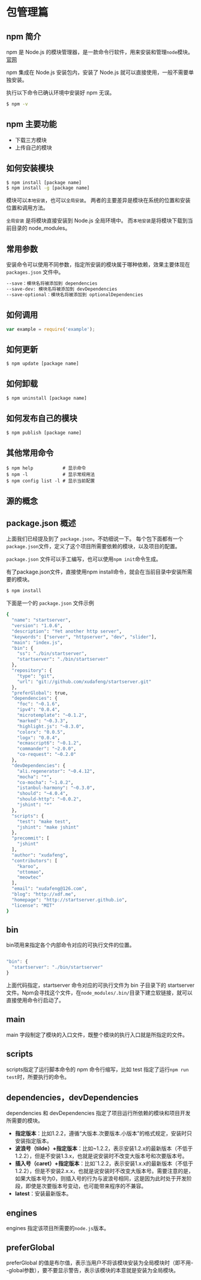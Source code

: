 包管理篇
========

## npm 简介

npm 是 Node.js 的模块管理器，是一款命令行软件，用来安装和管理`node`模块。[官网](https://www.npmjs.com/)

npm 集成在 Node.js 安装包内，安装了 Node.js 就可以直接使用，一般不需要单独安装。

执行以下命令已确认环境中安装好 npm 无误。

```bash
$ npm -v
```

## npm 主要功能

- 下载三方模块
- 上传自己的模块

## 如何安装模块

```bash
$ npm install [package name]
$ npm install -g [package name]
```

模块可以`本地安装`，也可以`全局安装`。
两者的主要差异是模块在系统的位置和安装位置和调用方法。

`全局安装` 是将模块直接安装到 Node.js 全局环境中。
而`本地安装`是将模块下载到当前目录的 node_modules。

## 常用参数

安装命令可以使用不同参数，指定所安装的模块属于哪种依赖，效果主要体现在 `packages.json` 文件中。

```bash
--save：模块名将被添加到 dependencies
--save-dev: 模块名将被添加到 devDependencies
--save-optional：模块名将被添加到 optionalDependencies
```

## 如何调用

```js
var example = require('example');
```

## 如何更新

```bash
$ npm update [package name]
```

## 如何卸载

```bash
$ npm uninstall [package name]
```

## 如何发布自己的模块

```bash
$ npm publish [package name]
```

## 其他常用命令

```
$ npm help           # 显示命令
$ npm -l             # 显示常规用法
$ npm config list -l # 显示当前配置
```

## 源的概念



## package.json 概述

上面我们已经提及到了 `package.json`，不妨细说一下。
每个包下面都有一个`package.json`文件，定义了这个项目所需要依赖的模块，以及项目的配置。

`package.json` 文件可以手工编写，也可以使用`npm init`命令生成。

有了package.json文件，直接使用npm install命令，就会在当前目录中安装所需要的模块。

```bash
$ npm install

```

下面是一个的 `package.json` 文件示例

```bash
{
  "name": "startserver",
  "version": "1.0.6",
  "description": "Yet another http server",
  "keywords": ["server", "httpserver", "dev", "slider"],
  "main": "index.js",
  "bin": {
    "ss": "./bin/startserver",
    "startserver": "./bin/startserver"
  },
  "repository": {
    "type": "git",
    "url": "git://github.com/xudafeng/startserver.git"
  },
  "preferGlobal": true,
  "dependencies": {
    "foc": "~0.1.6",
    "ipv4": "0.0.4",
    "microtemplate": "~0.1.2",
    "marked": "~0.3.3",
    "highlight.js": "~8.3.0",
    "colorx": "0.0.5",
    "logx": "0.0.4",
    "ecmascript6": "~0.1.2",
    "commander": "~2.0.0",
    "co-request": "~0.2.0"
  },
  "devDependencies": {
    "ali.regenerator": "~0.4.12",
    "mocha": "*",
    "co-mocha": "~1.0.2",
    "istanbul-harmony": "~0.3.0",
    "should": "~4.0.4",
    "should-http": "~0.0.2",
    "jshint": "*"
  },
  "scripts": {
    "test": "make test",
    "jshint": "make jshint"
  },
  "precommit": [
    "jshint"
  ],
  "author": "xudafeng",
  "contributors": [
    "karoo",
    "ottomao",
    "meowtec"
  ],
  "email": "xudafeng@126.com",
  "blog": "http://xdf.me",
  "homepage": "http://startserver.github.io",
  "license": "MIT"
}

```

## bin

bin项用来指定各个内部命令对应的可执行文件的位置。

```js

"bin": {
  "startserver": "./bin/startserver"
}

```

上面代码指定，startserver 命令对应的可执行文件为 bin 子目录下的 startserver
文件。Npm会寻找这个文件，在`node_modules/.bin/`目录下建立软链接，就可以直接使用命令行启动了。

## main

main 字段制定了模块的入口文件，既整个模块的执行入口就是所指定的文件。

## scripts

scripts指定了运行脚本命令的 npm 命令行缩写，比如 test 指定了运行`npm run test`时，所要执行的命令。

## dependencies，devDependencies

dependencies 和 devDependencies 指定了项目运行所依赖的模块和项目开发所需要的模块。

- **指定版本**：比如1.2.2，遵循“大版本.次要版本.小版本”的格式规定，安装时只安装指定版本。
- **波浪号（tilde）+指定版本**：比如~1.2.2，表示安装1.2.x的最新版本（不低于1.2.2），但是不安装1.3.x，也就是说安装时不改变大版本号和次要版本号。
- **插入号（caret）+指定版本**：比如&#710;1.2.2，表示安装1.x.x的最新版本（不低于1.2.2），但是不安装2.x.x，也就是说安装时不改变大版本号。需要注意的是，如果大版本号为0，则插入号的行为与波浪号相同，这是因为此时处于开发阶段，即使是次要版本号变动，也可能带来程序的不兼容。
- **latest**：安装最新版本。

## engines

engines 指定该项目所需要的`node.js`版本。

## preferGlobal

preferGlobal 的值是布尔值，表示当用户不将该模块安装为全局模块时（即不用--global参数），要不要显示警告，表示该模块的本意就是安装为全局模块。
